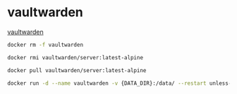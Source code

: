# vaultwarden

[vaultwarden](https://github.com/dani-garcia/vaultwarden)

```sh
docker rm -f vaultwarden

docker rmi vaultwarden/server:latest-alpine

docker pull vaultwarden/server:latest-alpine

docker run -d --name vaultwarden -v {DATA_DIR}:/data/ --restart unless-stopped -p 9080:80 vaultwarden/server:latest-alpine
```
